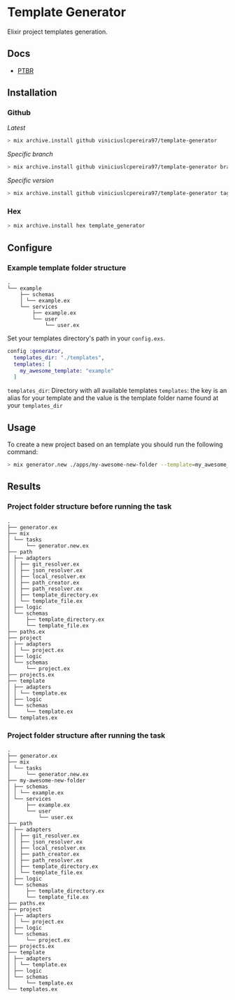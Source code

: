 # Template Generator

Elixir project templates generation.

## Docs

- [PTBR](https://github.com/viniciuslcpereira97/template-generator/blob/main/README_pt_BR.md)

## Installation

### Github

*Latest*
```sh
> mix archive.install github viniciuslcpereira97/template-generator
```

*Specific branch*
```sh
> mix archive.install github viniciuslcpereira97/template-generator branch $BRANCH
```

*Specific version*
```sh
> mix archive.install github viniciuslcpereira97/template-generator tag $RELEASE_TAG
```

### Hex
```sh
> mix archive.install hex template_generator
```

## Configure

### Example template folder structure
```
.
└── example
    ├── schemas
    │ └── example.ex
    └── services
        ├── example.ex
        └── user
            └── user.ex
```

Set your templates directory's path in your `config.exs`.

```ex
config :generator,
  templates_dir: "./templates",
  templates: [
    my_awesome_template: "example"
  ]
```

`templates_dir`: Directory with all available templates
`templates`: the key is an alias for your template and the value is the template folder name found at your `templates_dir`


## Usage

To create a new project based on an template you should run the following command:

```sh
> mix generator.new ./apps/my-awesome-new-folder --template=my_awesome_template
```

## Results

### Project folder structure before running the task
```
.
├── generator.ex
├── mix
│ └── tasks
│     └── generator.new.ex
├── path
│ ├── adapters
│ │ ├── git_resolver.ex
│ │ ├── json_resolver.ex
│ │ ├── local_resolver.ex
│ │ ├── path_creator.ex
│ │ ├── path_resolver.ex
│ │ ├── template_directory.ex
│ │ └── template_file.ex
│ ├── logic
│ └── schemas
│     ├── template_directory.ex
│     └── template_file.ex
├── paths.ex
├── project
│ ├── adapters
│ │ └── project.ex
│ ├── logic
│ └── schemas
│     └── project.ex
├── projects.ex
├── template
│ ├── adapters
│ │ └── template.ex
│ ├── logic
│ └── schemas
│     └── template.ex
└── templates.ex

```

### Project folder structure after running the task
```
.
├── generator.ex
├── mix
│ └── tasks
│     └── generator.new.ex
├── my-awesome-new-folder
│ ├── schemas
│ │ └── example.ex
│ └── services
│     ├── example.ex
│     └── user
│         └── user.ex
├── path
│ ├── adapters
│ │ ├── git_resolver.ex
│ │ ├── json_resolver.ex
│ │ ├── local_resolver.ex
│ │ ├── path_creator.ex
│ │ ├── path_resolver.ex
│ │ ├── template_directory.ex
│ │ └── template_file.ex
│ ├── logic
│ └── schemas
│     ├── template_directory.ex
│     └── template_file.ex
├── paths.ex
├── project
│ ├── adapters
│ │ └── project.ex
│ ├── logic
│ └── schemas
│     └── project.ex
├── projects.ex
├── template
│ ├── adapters
│ │ └── template.ex
│ ├── logic
│ └── schemas
│     └── template.ex
└── templates.ex
```

